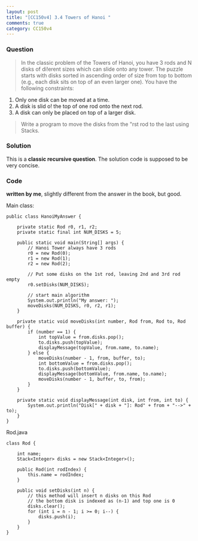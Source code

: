 ```yaml
---
layout: post
title: "[CC150v4] 3.4 Towers of Hanoi "
comments: true
category: CC150v4
---
```


### Question

> In the classic problem of the Towers of Hanoi, you have 3 rods and N disks of di!erent sizes which can slide onto any tower. The puzzle starts with disks sorted in ascending order of size from top to bottom (e.g., each disk sits on top of an even larger one). You have the following constraints:

1. Only one disk can be moved at a time.
1. A disk is slid o! the top of one rod onto the next rod.
1. A disk can only be placed on top of a larger disk.

> Write a program to move the disks from the "rst rod to the last using Stacks.

### Solution

This is a **classic recursive question**. The solution code is supposed to be very concise.

### Code

**written by me**, slightly different from the answer in the book, but good.

Main class:

    public class HanoiMyAnswer {

        private static Rod r0, r1, r2;
        private static final int NUM_DISKS = 5;

        public static void main(String[] args) {
            // Hanoi Tower always have 3 rods
            r0 = new Rod(0);
            r1 = new Rod(1);
            r2 = new Rod(2);

            // Put some disks on the 1st rod, leaving 2nd and 3rd rod empty
            r0.setDisks(NUM_DISKS);

            // start main algorithm
            System.out.println("My answer: ");
            moveDisks(NUM_DISKS, r0, r2, r1);
        }

        private static void moveDisks(int number, Rod from, Rod to, Rod buffer) {
            if (number == 1) {
                int topValue = from.disks.pop();
                to.disks.push(topValue);
                displayMessage(topValue, from.name, to.name);
            } else {
                moveDisks(number - 1, from, buffer, to);
                int bottomValue = from.disks.pop();
                to.disks.push(bottomValue);
                displayMessage(bottomValue, from.name, to.name);
                moveDisks(number - 1, buffer, to, from);
            }
        }

        private static void displayMessage(int disk, int from, int to) {
            System.out.println("Disk[" + disk + "]: Rod" + from + "-->" + to);
        }
    }

Rod.java

    class Rod {

        int name;
        Stack<Integer> disks = new Stack<Integer>();

        public Rod(int rodIndex) {
            this.name = rodIndex;
        }

        public void setDisks(int n) {
            // this method will insert n disks on this Rod
            // the bottom disk is indexed as (n-1) and top one is 0
            disks.clear();
            for (int i = n - 1; i >= 0; i--) {
                disks.push(i);
            }
        }
    }

